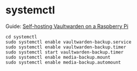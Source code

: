 # systemctl
Guide: [Self-hosting Vaultwarden on a Raspberry Pi](https://reinhard.codes/2021/04/19/self-hosting-vaultwarden-on-a-raspberry-pi/)
```
cd systemctl
sudo systemctl enable vaultwarden-backup.service
sudo systemctl enable vaultwarden-backup.timer
sudo systemctl start vaultwarden-backup.timer
sudo systemctl enable media-backup.mount
sudo systemctl enable media-backup.automount
```